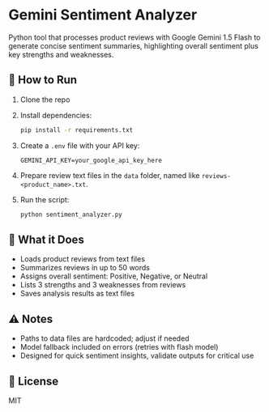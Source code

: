 # Gemini Sentiment Analyzer

Python tool that processes product reviews with Google Gemini 1.5 Flash to generate concise sentiment summaries, highlighting overall sentiment plus key strengths and weaknesses.

## 🚀 How to Run

1. Clone the repo  
2. Install dependencies:  
   ```bash
   pip install -r requirements.txt
   ```

3. Create a `.env` file with your API key:  
   ```
   GEMINI_API_KEY=your_google_api_key_here
   ```

4. Prepare review text files in the `data` folder, named like `reviews-<product_name>.txt`.

5. Run the script:  
   ```bash
   python sentiment_analyzer.py
   ```

## 🧠 What it Does

- Loads product reviews from text files  
- Summarizes reviews in up to 50 words  
- Assigns overall sentiment: Positive, Negative, or Neutral  
- Lists 3 strengths and 3 weaknesses from reviews  
- Saves analysis results as text files

## ⚠️ Notes

- Paths to data files are hardcoded; adjust if needed  
- Model fallback included on errors (retries with flash model)  
- Designed for quick sentiment insights, validate outputs for critical use

## 📄 License

MIT
